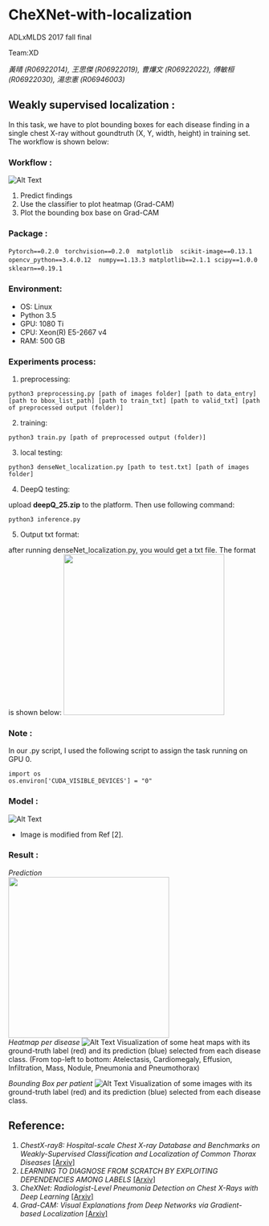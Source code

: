 # CheXNet-with-localization
ADLxMLDS 2017 fall final

Team:XD

*黃晴 (R06922014), 王思傑 (R06922019), 曹爗文 (R06922022), 傅敏桓 (R06922030), 湯忠憲 (R06946003)*
## Weakly supervised localization :
In this task, we have to plot bounding boxes for each disease finding in a single chest X-ray without goundtruth (X, Y, width, height) in training set. The workflow is shown below:
### Workflow :
![Alt Text](https://github.com/thtang/CheXNet-with-localization/blob/master/output/process_flow.png)
1) Predict findings
2) Use the classifier to plot heatmap (Grad-CAM)
3) Plot the bounding box base on Grad-CAM
### Package : 
`Pytorch==0.2.0` &nbsp; `torchvision==0.2.0` &nbsp;` matplotlib`  &nbsp;` scikit-image==0.13.1` &nbsp;` opencv_python==3.4.0.12` &nbsp;` numpy==1.13.3` &nbsp;`matplotlib==2.1.1` &nbsp;`scipy==1.0.0` &nbsp; `sklearn==0.19.1` &nbsp;

### Environment:
* OS: Linux
* Python 3.5
* GPU: 1080 Ti
* CPU: Xeon(R) E5-2667 v4
* RAM: 500 GB
### Experiments process:
1) preprocessing:
```
python3 preprocessing.py [path of images folder] [path to data_entry] [path to bbox_list_path] [path to train_txt] [path to valid_txt] [path of preprocessed output (folder)]
```

2) training:
```
python3 train.py [path of preprocessed output (folder)]
```

3) local testing:
```
python3 denseNet_localization.py [path to test.txt] [path of images folder]
```

4) DeepQ testing:

upload **deepQ_25.zip** to the platform. Then use following command:
```
python3 inference.py
```
5) Output txt format: 

after running denseNet_localization.py, you would get a txt file. The format is shown below:
<img src="https://github.com/thtang/CheXNet-with-localization/blob/master/output/bounding_box_output_format.png" width="320"><br>


### Note :
In our .py script, I used the following script to assign the task running on GPU 0.<br>

```
import os
os.environ['CUDA_VISIBLE_DEVICES'] = "0"
```
### Model :
![Alt Text](https://github.com/thtang/CheXNet-with-localization/blob/master/output/multi_label_denseNet.png)
* Image is modified from Ref [2].

### Result :
*Prediction*<br>
<img src="https://github.com/thtang/CheXNet-with-localization/blob/master/output/prediction.png" width="320"><br>
*Heatmap per disease*
![Alt Text](https://github.com/thtang/CheXNet-with-localization/blob/master/output/heatmap_per_class.jpg)
Visualization of some heat maps with its ground-truth label (red) and its prediction
(blue) selected from each disease class. (From top-left to bottom: Atelectasis, Cardiomegaly,
Effusion, Infiltration, Mass, Nodule, Pneumonia and Pneumothorax)

*Bounding Box per patient*
![Alt Text](https://github.com/thtang/CheXNet-with-localization/blob/master/output/bb_select.JPG)
Visualization of some images with its ground-truth label (red) and its prediction
(blue) selected from each disease class.

## Reference:
1. *ChestX-ray8: Hospital-scale Chest X-ray Database and Benchmarks on Weakly-Supervised Classification and Localization of Common Thorax Diseases* [[Arxiv]](https://arxiv.org/pdf/1705.02315.pdf)
2. *LEARNING TO DIAGNOSE FROM SCRATCH BY EXPLOITING DEPENDENCIES AMONG LABELS* [[Arxiv]](https://arxiv.org/pdf/1710.10501.pdf)
3. *CheXNet: Radiologist-Level Pneumonia Detection on Chest X-Rays with Deep Learning* [[Arxiv]](https://arxiv.org/pdf/1711.05225.pdf)
4. *Grad-CAM: Visual Explanations from Deep Networks via Gradient-based Localization* [[Arxiv]](https://arxiv.org/pdf/1610.02391.pdf)
